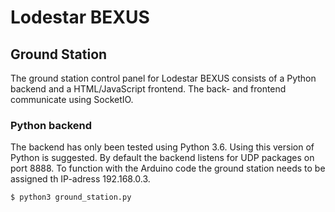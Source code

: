 # Lodestar BEXUS

## Ground Station

The ground station control panel for Lodestar BEXUS consists of a Python backend and a HTML/JavaScript frontend. The back- and frontend communicate using SocketIO.

### Python backend
The backend has only been tested using Python 3.6. Using this version of Python is suggested. By default the backend listens for UDP packages on port 8888. To function with the Arduino code the ground station needs to be assigned th IP-adress 192.168.0.3.

```
$ python3 ground_station.py
```
